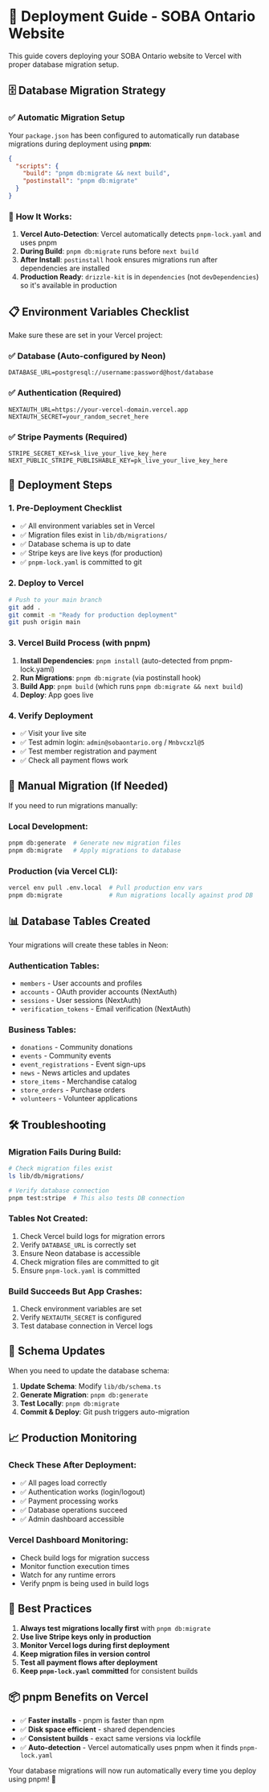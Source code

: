 # 🚀 Deployment Guide - SOBA Ontario Website

This guide covers deploying your SOBA Ontario website to Vercel with proper database migration setup.

## 🗄️ Database Migration Strategy

### ✅ **Automatic Migration Setup**

Your `package.json` has been configured to automatically run database migrations during deployment using **pnpm**:

```json
{
  "scripts": {
    "build": "pnpm db:migrate && next build",
    "postinstall": "pnpm db:migrate"
  }
}
```

### 🔄 **How It Works:**

1. **Vercel Auto-Detection**: Vercel automatically detects `pnpm-lock.yaml` and uses pnpm
2. **During Build**: `pnpm db:migrate` runs before `next build`
3. **After Install**: `postinstall` hook ensures migrations run after dependencies are installed
4. **Production Ready**: `drizzle-kit` is in `dependencies` (not `devDependencies`) so it's available in production

## 📋 **Environment Variables Checklist**

Make sure these are set in your Vercel project:

### ✅ **Database (Auto-configured by Neon)**
```env
DATABASE_URL=postgresql://username:password@host/database
```

### ✅ **Authentication (Required)**
```env
NEXTAUTH_URL=https://your-vercel-domain.vercel.app
NEXTAUTH_SECRET=your_random_secret_here
```

### ✅ **Stripe Payments (Required)**
```env
STRIPE_SECRET_KEY=sk_live_your_live_key_here
NEXT_PUBLIC_STRIPE_PUBLISHABLE_KEY=pk_live_your_live_key_here
```

## 🚀 **Deployment Steps**

### 1. **Pre-Deployment Checklist**
- ✅ All environment variables set in Vercel
- ✅ Migration files exist in `lib/db/migrations/`
- ✅ Database schema is up to date
- ✅ Stripe keys are live keys (for production)
- ✅ `pnpm-lock.yaml` is committed to git

### 2. **Deploy to Vercel**
```bash
# Push to your main branch
git add .
git commit -m "Ready for production deployment"
git push origin main
```

### 3. **Vercel Build Process (with pnpm)**
1. **Install Dependencies**: `pnpm install` (auto-detected from pnpm-lock.yaml)
2. **Run Migrations**: `pnpm db:migrate` (via postinstall hook)
3. **Build App**: `pnpm build` (which runs `pnpm db:migrate && next build`)
4. **Deploy**: App goes live

### 4. **Verify Deployment**
- ✅ Visit your live site
- ✅ Test admin login: `admin@sobaontario.org` / `Mnbvcxzl@5`
- ✅ Test member registration and payment
- ✅ Check all payment flows work

## 🔧 **Manual Migration (If Needed)**

If you need to run migrations manually:

### **Local Development:**
```bash
pnpm db:generate  # Generate new migration files
pnpm db:migrate   # Apply migrations to database
```

### **Production (via Vercel CLI):**
```bash
vercel env pull .env.local  # Pull production env vars
pnpm db:migrate             # Run migrations locally against prod DB
```

## 📊 **Database Tables Created**

Your migrations will create these tables in Neon:

### **Authentication Tables:**
- `members` - User accounts and profiles
- `accounts` - OAuth provider accounts (NextAuth)
- `sessions` - User sessions (NextAuth)
- `verification_tokens` - Email verification (NextAuth)

### **Business Tables:**
- `donations` - Community donations
- `events` - Community events
- `event_registrations` - Event sign-ups
- `news` - News articles and updates
- `store_items` - Merchandise catalog
- `store_orders` - Purchase orders
- `volunteers` - Volunteer applications

## 🛠️ **Troubleshooting**

### **Migration Fails During Build:**
```bash
# Check migration files exist
ls lib/db/migrations/

# Verify database connection
pnpm test:stripe  # This also tests DB connection
```

### **Tables Not Created:**
1. Check Vercel build logs for migration errors
2. Verify `DATABASE_URL` is correctly set
3. Ensure Neon database is accessible
4. Check migration files are committed to git
5. Ensure `pnpm-lock.yaml` is committed

### **Build Succeeds But App Crashes:**
1. Check environment variables are set
2. Verify `NEXTAUTH_SECRET` is configured
3. Test database connection in Vercel logs

## 🔄 **Schema Updates**

When you need to update the database schema:

1. **Update Schema**: Modify `lib/db/schema.ts`
2. **Generate Migration**: `pnpm db:generate`
3. **Test Locally**: `pnpm db:migrate`
4. **Commit & Deploy**: Git push triggers auto-migration

## 📈 **Production Monitoring**

### **Check These After Deployment:**
- ✅ All pages load correctly
- ✅ Authentication works (login/logout)
- ✅ Payment processing works
- ✅ Database operations succeed
- ✅ Admin dashboard accessible

### **Vercel Dashboard Monitoring:**
- Check build logs for migration success
- Monitor function execution times
- Watch for any runtime errors
- Verify pnpm is being used in build logs

## 🎯 **Best Practices**

1. **Always test migrations locally first** with `pnpm db:migrate`
2. **Use live Stripe keys only in production**
3. **Monitor Vercel logs during first deployment**
4. **Keep migration files in version control**
5. **Test all payment flows after deployment**
6. **Keep `pnpm-lock.yaml` committed** for consistent builds

## 📦 **pnpm Benefits on Vercel**

- ✅ **Faster installs** - pnpm is faster than npm
- ✅ **Disk space efficient** - shared dependencies
- ✅ **Consistent builds** - exact same versions via lockfile
- ✅ **Auto-detection** - Vercel automatically uses pnpm when it finds `pnpm-lock.yaml`

Your database migrations will now run automatically every time you deploy using pnpm! 🎉 